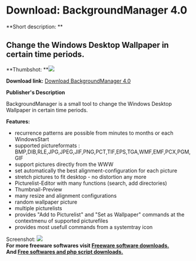 # Download: BackgroundManager 4.0

**Short description: **

## Change the Windows Desktop Wallpaper in certain time periods.

  
**Thumbshot: **![](http://www.freewarefiles.com/screenshot/bgmanager4_md.gif)   
  
**Download link:** [Download BackgroundManager 4.0](http://freesoftwares.boysofts.com/BackgroundManager_program_23240.html)  
  

**Publisher's Description**  
  

BackgroundManager is a small tool to change the Windows Desktop Wallpaper in
certain time periods.

**Features:**

  * recurrence patterns are possible from minutes to months or each WindowsStart 
  * supported pictureformats : BMP,DIB,RLE,JPG,JPEG,JIF,PNG,PCT,TIF,EPS,TGA,WMF,EMF,PCX,PGM,GIF 
  * support pictures directly from the WWW 
  * set automatically the best alignment-configuration for each picture 
  * stretch pictures to fit desktop - no distortion any more 
  * Picturelist-Editor with many functions (search, add directories) 
  * Thumbnail-Preview 
  * many resize and alignment configurations 
  * random wallpaper picture 
  * multiple picturelists 
  * provides "Add to Picturelist" and "Set as Wallpaper" commands at the contextmenu of supported picturefiles 
  * provides most usefull commands from a systemtray icon 

  
  
Screenshot: ![](http://www.freewarefiles.com/screenshot/bgmanager4.gif)  
**For more freeware softwares visit [Freeware software downloads.](http://freesoftwares.boysofts.com/)**   
**And [Free softwares and php script downloads.](http://www.boysofts.com/)**

